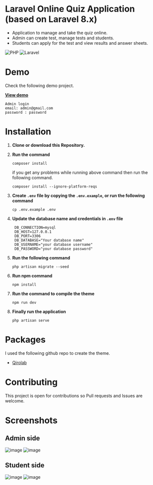 # Laravel Online Quiz Application (based on Laravel 8.x)

- Application to manage and take the quiz online.
- Admin can create test, manage tests and students.
- Students can apply for the test and view results and answer sheets.



![PHP](https://img.shields.io/badge/PHP-777BB4?style=for-the-badge&logo=php&logoColor=white)
![Laravel](https://img.shields.io/badge/Laravel-FF2D20?style=for-the-badge&logo=laravel&logoColor=white)

# Demo
Check the following demo project.

**[View demo](https://quiz-exam-application.herokuapp.com/)**


```
Admin login
email: admin@gmail.com
password : password
```

# Installation

1. **Clone or download this Repository.**
2. **Run the command**
   ```
   composer install
   ```
   if you get any problems while running above command then run the following command.
   ```
   composer install --ignore-platform-reqs
   ```

3. **Create `.env` file by copying the `.env.example`, or run the following command**
   ```
   cp .env.example .env
   ```

4. **Update the database name and credentials in `.env` file**  
   ```
    DB_CONNECTION=mysql
    DB_HOST=127.0.0.1
    DB_PORT=3306
    DB_DATABASE="Your database name"
    DB_USERNAME="your database username"
    DB_PASSWORD="your database password"
   ```
5. **Run the following command**
   ```
   php artisan migrate --seed
   ```
6. **Run npm command**
   ```
   npm install
   ```
7. **Run the command to compile the theme**
    ```
    npm run dev
    ```
8. **Finally run the application**
   ```
   php artisan serve
   ```


# Packages

I used the following github repo to create the theme.
   - [Qirolab](https://github.com/qirolab/laravel-themer)


# Contributing

This project is open for contributions so Pull requests and Issues are welcome.

# Screenshots

## Admin side

![image](https://user-images.githubusercontent.com/70872374/147752562-9648c490-8a0e-4376-b555-5cec9cf6ee57.png)
![image](https://user-images.githubusercontent.com/70872374/147752630-a807a527-ab18-4b0a-885b-90bab9dd3a42.png)



## Student side

![image](https://user-images.githubusercontent.com/70872374/147752771-66b63a55-69bb-41d2-93df-138991287b67.png)
![image](https://user-images.githubusercontent.com/70872374/147752807-4fb59934-f1f7-4be0-8a10-a150f175dd36.png)



